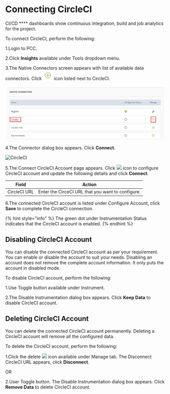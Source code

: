 # Connecting CircleCI

CI/CD \*\*\*\* dashboards show continuous integration, build and job analytics for the project.

To connect CircleCI, perform the following:

1.Login to PCC.

2.Click **Insights** available under Tools dropdown menu.

3.The Native Connectors screen appears with list of available data connectors. Click ![](../../../.gitbook/assets/Connect.png) icon listed next to CircleCI.

![CircleCI](../../../.gitbook/assets/CricelCI.png)

4.The Connector dialog box appears. Click **Connect**.

![CircleCI](../../../.gitbook/assets/Circ\_Connect.png)

5.The Connect CircleCI Account page appears. Click ![](<../../../.gitbook/assets/Con\_Icon (1).png>) icon to configure CircleCI account and update the following details and click **Connect**.

| Field        | Action                                            |
| ------------ | ------------------------------------------------- |
| CircleCI URL | Enter the CirceCI URL that you want to configure. |

6.The connected CircleCI account is listed under Configure Account, click **Save** to complete the CircleCI connection.

{% hint style="info" %}
The green dot under Instrumentation Status indicates that the CircleCI account is enabled.
{% endhint %}

## Disabling CircleCI Account

You can disable the connected CircleCI account as per your requirement. You can enable or disable the account to suit your needs. Disabling an account does not remove the complete account information. It only puts the account in disabled mode.

To disable CircleCI account, perform the following:

1.Use Toggle button available under Instrument.

2.The Disable Instrumentation dialog box appears. Click **Keep Data** to disable CircleCI account.

## Deleting CircleCI Account

You can delete the connected CircleCI account permanently. Deleting a CircleCI account will remove all the configured data.

To delete the CircleCI account, perform the following:

1.Click the delete ![](../../../.gitbook/assets/Delete\_Icon.png) icon available under Manage tab. The Disconnect CircleCI URL appears, click **Disconnect**.

OR

2.User Toggle button. The Disable Instrumentation dialog box appears. Click **Remove Data** to delete CircleCI account.
